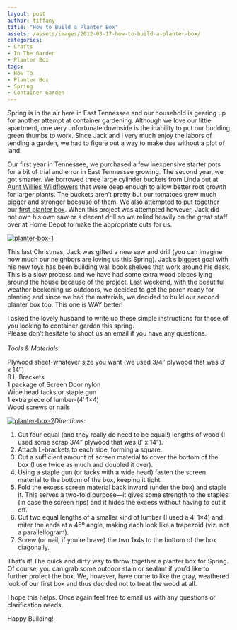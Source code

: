 ```yaml
---
layout: post
author: tiffany
title: "How to Build a Planter Box"
assets: /assets/images/2012-03-17-how-to-build-a-planter-box/
categories: 
- Crafts
- In The Garden
- Planter Box
tags: 
- How To
- Planter Box
- Spring
- Container Garden
---
```


Spring is in the air here in East Tennessee and our household is gearing up for another attempt at container gardening. Although we love our little apartment, one very unfortunate downside is the inability to put our budding green thumbs to work. Since Jack and I very much enjoy the labors of tending a garden, we had to figure out a way to make due without a plot of land.

Our first year in Tennessee, we purchased a few inexpensive starter pots for a bit of trial and error in East Tennessee growing. The second year, we got smarter. We borrowed three large cylinder buckets from Linda out at [Aunt Willies Wildflowers](http://www.auntwillieswildflowers.com) that were deep enough to allow better root growth for larger plants. The buckets aren’t pretty but our tomatoes grew much bigger and stronger because of them. We also attempted to put together our [first planter box](http://www.sweetpeonies.com/2011/03/diy-planter-box/). When this project was attempted however, Jack did not own his own saw or a decent drill so we relied heavily on the great staff over at Home Depot to make the appropriate cuts for us.

[![](jekyll_uploads/2012/03/planter-box-1-325x403.jpg "planter-box-1")](http://www.sweetpeonies.com/2012/03/how-to-build-a-planter-box/planter-box-1/)

This last Christmas, Jack was gifted a new saw and drill (you can imagine how much our neighbors are loving us this Spring). Jack’s biggest goal with his new toys has been building wall book shelves that work around his desk. This is a slow process and we have had some extra wood pieces lying around the house because of the project. Last weekend, with the beautiful weather beckoning us outdoors, we decided to get the porch ready for planting and since we had the materials, we decided to build our second planter box too. This one is WAY better!

I asked the lovely husband to write up these simple instructions for those of you looking to container garden this spring.  
Please don’t hesitate to shoot us an email if you have any questions.  
<nbsp>  
_Tools & Materials:_</nbsp>

Plywood sheet-whatever size you want (we used 3/4″ plywood that was 8′ x 14″)  
8 L-Brackets  
1 package of Screen Door nylon  
Wide head tacks or staple gun  
1 extra piece of lumber-(4′ 1×4)  
Wood screws or nails

[![](jekyll_uploads/2012/03/planter-box-21-325x244.jpg "planter-box-2")](http://www.sweetpeonies.com/2012/03/how-to-build-a-planter-box/planter-box-2-2/)_Directions:_

1.  Cut four equal (and they really do need to be equal!) lengths of wood (I used some scrap 3/4” plywood that was 8′ x 14”).
2.  Attach L-brackets to each side, forming a square.
3.  Cut a sufficient amount of screen material to cover the bottom of the box (I use twice as much and doubled it over).
4.  Using a staple gun (or tacks with a wide head) fasten the screen material to the bottom of the box, keeping it tight.
5.  Fold the excess screen material back inward (under the box) and staple it. This serves a two-fold purpose—it gives some strength to the staples (in case the screen rips) and it hides the excess without having to cut it off.
6.  Cut two equal lengths of a smaller kind of lumber (I used a 4′ 1×4) and miter the ends at a 45º angle, making each look like a trapezoid (viz. not a parallellogram).
7.  Screw (or nail, if you’re brave) the two 1x4s to the bottom of the box diagonally.

That’s it! The quick and dirty way to throw together a planter box for Spring. Of course, you can grab some outdoor stain or sealant if you’d like to further protect the box. We, however, have come to like the gray, weathered look of our first box and thus decided not to treat the wood at all.

I hope this helps. Once again feel free to email us with any questions or clarification needs.

Happy Building!